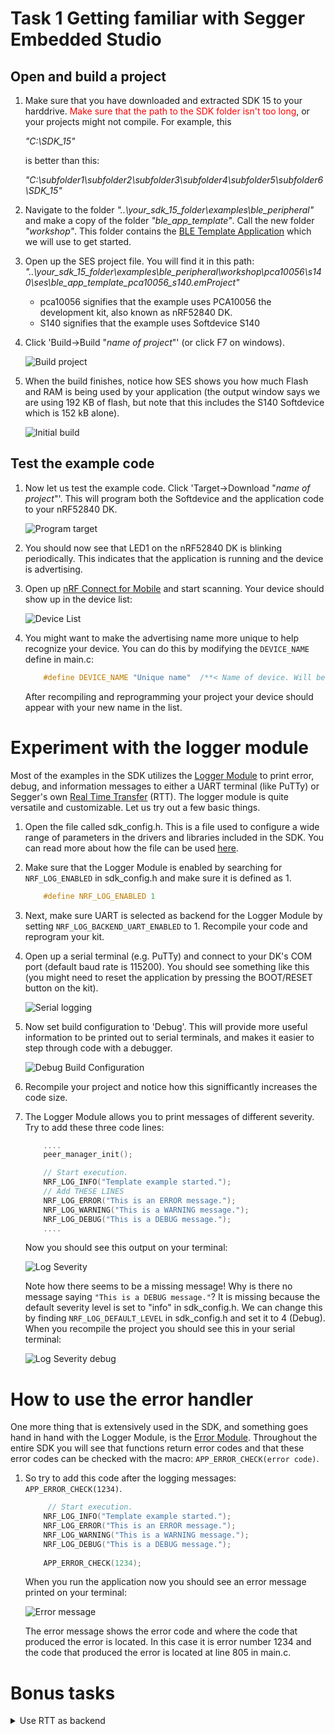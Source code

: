 # Task 1 Getting familiar with Segger Embedded Studio

## Open and build a project
1. Make sure that you have downloaded and extracted SDK 15 to your harddrive. <span style="color:red">Make sure that the path to the SDK folder isn't too long</span>, or your projects might not compile. For example, this

    _"C:\SDK_15\"_

    is better than this:

    _"C:\subfolder1\subfolder2\subfolder3\subfolder4\subfolder5\subfolder6\SDK_15\"_

    
1. Navigate to the folder _"..\your_sdk_15_folder\examples\ble_peripheral\"_ and make a copy of the folder _"ble_app_template"_. Call the new folder _"workshop"_. This folder contains the [BLE Template Application](http://infocenter.nordicsemi.com/topic/com.nordic.infocenter.sdk5.v15.0.0/ble_sdk_app_template.html?cp=4_0_0_4_1_2_23)  which we will use to get started. 

1. Open up the SES project file. You will find it in this path: _"..\your_sdk_15_folder\examples\ble_peripheral\workshop\pca10056\s140\ses\ble_app_template_pca10056_s140.emProject"_
    * pca10056 signifies that the example uses PCA10056 the development kit, also known as nRF52840 DK. 
    * S140 signifies that the example uses Softdevice S140

1. Click 'Build->Build "_name of project_"' (or click F7 on windows).
    
    ![Build project](./images/build.png)

1. When the build finishes, notice how SES shows you how much Flash and RAM is being used by your application (the output window says we are using 192 KB of flash, but note that this includes the S140 Softdevice which is 152 kB alone).
    
    ![Initial build](./images/initial_build.png)

## Test the example code
1. Now let us test the example code. Click 'Target->Download "_name of project_"'. This will program both the Softdevice and the application code to your nRF52840 DK. 

    ![Program target](./images/download_application.png)

1. You should now see that LED1 on the nRF52840 DK is blinking periodically. This indicates that the application is running and the device is advertising. 

1. Open up [nRF Connect for Mobile](https://www.nordicsemi.com/eng/Products/Nordic-mobile-Apps/nRF-Connect-for-Mobile) and start scanning. Your device should show up in the device list:

    ![Device List](./images/device_list.jpg)

1. You might want to make the advertising name more unique to help recognize your device. You can do this by modifying the ``DEVICE_NAME`` define in main.c:

    ```c
        #define DEVICE_NAME "Unique name"  /**< Name of device. Will be included in the advertising data. */
    ```
    After recompiling and reprogramming your project your device should appear with your new name in the list.


# Experiment with the logger module
Most of the examples in the SDK utilizes the [Logger Module](http://infocenter.nordicsemi.com/topic/com.nordic.infocenter.sdk5.v15.0.0/lib_nrf_log.html?cp=4_0_0_3_26) to print error, debug, and information messages to either a UART terminal (like PuTTy) or Segger's own [Real Time Transfer](https://www.segger.com/products/debug-probes/j-link/technology/about-real-time-transfer/) (RTT). The logger module is quite versatile and customizable. Let us try out a few basic things.
1. Open the file called sdk_config.h. This is a file used to configure a wide range of parameters in the drivers and libraries included in the SDK. You can read more about how the file can be used [here](http://infocenter.nordicsemi.com/topic/com.nordic.infocenter.sdk5.v15.0.0/sdk_config.html?cp=4_0_0_1_7). 
1. Make sure that the Logger Module is enabled by searching for ``NRF_LOG_ENABLED`` in sdk_config.h and make sure it is defined as 1.

    ````c
        #define NRF_LOG_ENABLED 1
    ````
1. Next, make sure UART is selected as backend for the Logger Module by setting `NRF_LOG_BACKEND_UART_ENABLED` to 1. Recompile your code and reprogram your kit.

1. Open up a serial terminal (e.g. PuTTy) and connect to your DK's COM port (default baud rate is 115200). You should see something like this (you might need to reset the application by pressing the BOOT/RESET button on the kit).

    ![Serial logging](./images/putty.png)

1. Now set build configuration to 'Debug'. This will provide more useful information to be printed out to serial terminals, and makes it easier to step through code with a debugger. 

    ![Debug Build Configuration](./images/debug_build_config.png)

1. Recompile your project and notice how this signifficantly increases the code size. 

1. The Logger Module allows you to print messages of different severity. Try to add these three code lines:
    ````c
        ....
        peer_manager_init();

        // Start execution.
        NRF_LOG_INFO("Template example started.");
        // Add THESE LINES
        NRF_LOG_ERROR("This is an ERROR message.");
        NRF_LOG_WARNING("This is a WARNING message.");
        NRF_LOG_DEBUG("This is a DEBUG message.");
        ....
    ````

    Now you should see this output on your terminal:

    ![Log Severity](./images/log_severity_info.png)

    Note how there seems to be a missing message! Why is there no message saying `"This is a DEBUG message."`? It is missing because the default severity level is set to "info" in sdk_config.h. We can change this by finding `NRF_LOG_DEFAULT_LEVEL` in sdk_config.h and set it to 4 (Debug). When you recompile the project you should see this in your serial terminal:

    ![Log Severity debug](./images/log_severity_debug.png)



# How to use the error handler
One more thing that is extensively used in the SDK, and something goes hand in hand with the Logger Module, is the [Error Module](http://infocenter.nordicsemi.com/topic/com.nordic.infocenter.sdk5.v15.0.0/lib_error.html?cp=4_0_0_3_13). Throughout the entire SDK you will see that functions return error codes and that these error codes can be checked with the macro: ``APP_ERROR_CHECK(error code)``.
1. So try to add this code after the logging messages: ``APP_ERROR_CHECK(1234)``.

    ````c
         // Start execution.
        NRF_LOG_INFO("Template example started.");
        NRF_LOG_ERROR("This is an ERROR message.");
        NRF_LOG_WARNING("This is a WARNING message.");
        NRF_LOG_DEBUG("This is a DEBUG message.");
        
        APP_ERROR_CHECK(1234);
    ````

    When you run the application now you should see an error message printed on your terminal:

    ![Error message](./images/error_message.png)
    
    The error message shows the error code and where the code that produced the error is located. In this case it is error number 1234 and the code that produced the error is located at line 805 in main.c.


# Bonus tasks
<details><summary>Use RTT as backend</summary>

1. Disable UART as backend by setting `NRF_LOG_BACKEND_UART_ENABLED` to 0 and instead turn on the RTT backend by setting `NRF_LOG_BACKEND_RTT_ENABLED` to 1. Recompile your code and notice how SES lets how know how the change affects FLASH (Code) and RAM requirements (Data).
    
    ![RTT Logging Memory requirements](./images/rtt_backend.png)

1. Start a debugging session and use SES's integrated Debug Terminal to see the debug information.

    ![SES Debug Terminal](./images/ses_debug_terminal.png)

</details>
